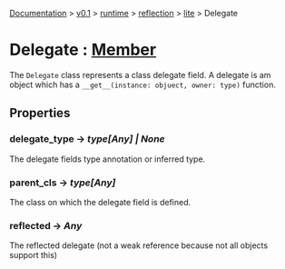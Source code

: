 [Documentation](/docs/documentation.md) >
 [v0.1](/docs/0.1/version.md) >
  [runtime](/docs/0.1/runtime/module.md) >
   [reflection](/docs/0.1/runtime/reflection/module.md) >
    [lite](/docs/0.1/runtime/reflection/lite/module.md) >
     Delegate

# Delegate : [Member](member.md)

The `Delegate` class represents a class delegate field. A delegate is am object which has a `__get__(instance: objuect, owner: type)` function.

## Properties

### delegate_type -> _type[Any] | None_

The delegate fields type annotation or inferred type.

### parent_cls -> _type[Any]_

The class on which the delegate field is defined.

### reflected -> _Any_

The reflected delegate (not a weak reference because not all objects support this)